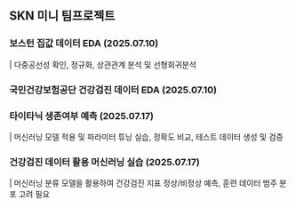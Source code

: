 ## SKN 미니 팀프로젝트

### 보스턴 집값 데이터 EDA (2025.07.10)
| 다중공선성 확인, 정규화, 상관관계 분석 및 선형회귀분석
### 국민건강보험공단 건강검진 데이터 EDA (2025.07.10)

### 타이타닉 생존여부 예측 (2025.07.17)
| 머신러닝 모델 적용 및 파라미터 튜닝 실습, 정확도 비교, 테스트 데이터 생성 및 검증
### 건강검진 데이터 활용 머신러닝 실습 (2025.07.17)
| 머신러닝 분류 모델을 활용하여 건강검진 지표 정상/비정상 예측, 훈련 데이터 범주 분포 고려 필요 
